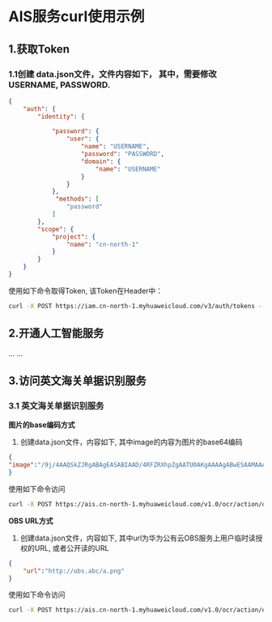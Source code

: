 # AIS服务curl使用示例

## 1.获取Token
### 1.1创建 data.json文件，文件内容如下， 其中，需要修改USERNAME, PASSWORD.
```json
{
    "auth": {
        "identity": {
           
            "password": {
                "user": {
                    "name": "USERNAME", 
                    "password": "PASSWORD", 
                    "domain": {
                        "name": "USERNAME"
                    }
                }
            },
             "methods": [
                "password"
            ]
        }, 
        "scope": {
            "project": {
                "name": "cn-north-1"
            }
        }
    }
}
```
使用如下命令取得Token, 该Token在Header中：
```bash
curl -X POST https://iam.cn-north-1.myhuaweicloud.com/v3/auth/tokens --header 'content-type: application/json'  -d "@data.json"
```
## 2.开通人工智能服务
... ...
## 3.访问英文海关单据识别服务
### 3.1 英文海关单据识别服务

**图片的base编码方式**
1. 创建data.json文件，内容如下, 其中image的内容为图片的base64编码
```json
{
"image":"/9j/4AAQSkZJRgABAgEASABIAAD/4RFZRXhpZgAATU0AKgAAAAgABwESAAMAAAABAAEAAAEaAAUAAAABAAAAYgEbAAUAAAABAAAAagEoAAMAAAABAAIAAAExAAIAAAAcAAAAcgEyAAIAAAAUAAAAjodpAAQAAAABAAAApAAAANAACvyAAAAnEAAK/IAAACcQQWRvYmUgUGhvdG9zaG9w......"
}
```
使用如下命令访问
```bash
curl -X POST https://ais.cn-north-1.myhuaweicloud.com/v1.0/ocr/action/ocr_form --header 'content-type: application/json' --header 'x-auth-token: xxxxxxx' -d "@data.json"
```

**OBS URL方式**
1. 创建data.json文件，内容如下, 其中url为华为公有云OBS服务上用户临时读授权的URL, 或者公开读的URL
```json
{
    "url":"http://obs.abc/a.png"
}
```
使用如下命令访问
```bash
curl -X POST https://ais.cn-north-1.myhuaweicloud.com/v1.0/ocr/action/ocr_form --header 'content-type: application/json' --header 'x-auth-token: xxxxxxx' -d "@data.json"
```
